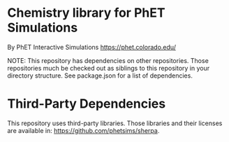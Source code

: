 Chemistry library for PhET Simulations
======================================

By PhET Interactive Simulations
https://phet.colorado.edu/

NOTE: This repository has dependencies on other repositories. Those repositories much be checked out as siblings to this
repository in your directory structure. See package.json for a list of dependencies.

Third-Party Dependencies
=============

This repository uses third-party libraries. Those libraries and their licenses are available
in: https://github.com/phetsims/sherpa.